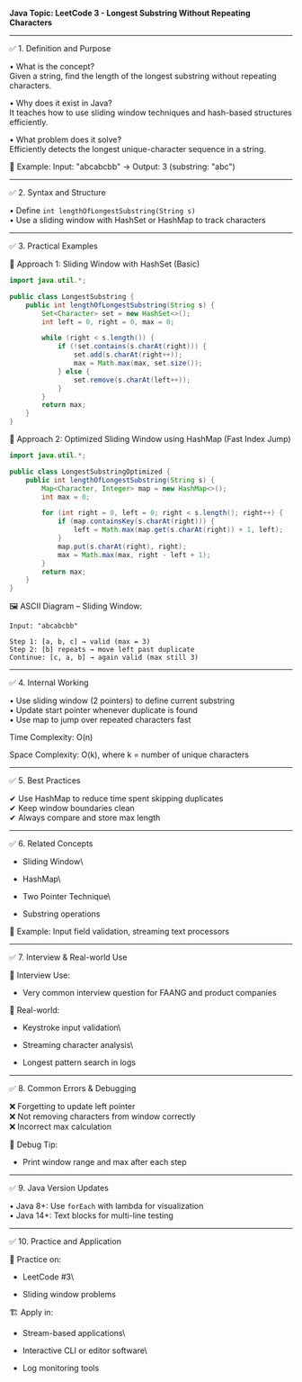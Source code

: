 **Java Topic: LeetCode 3 - Longest Substring Without Repeating Characters**

---

✅ 1. Definition and Purpose

• What is the concept?\
Given a string, find the length of the longest substring without repeating characters.

• Why does it exist in Java?\
It teaches how to use sliding window techniques and hash-based structures efficiently.

• What problem does it solve?\
Efficiently detects the longest unique-character sequence in a string.

🧠 Example: Input: "abcabcbb" → Output: 3 (substring: "abc")

---

✅ 2. Syntax and Structure

• Define `int lengthOfLongestSubstring(String s)`\
• Use a sliding window with HashSet or HashMap to track characters

---

✅ 3. Practical Examples

🔹 Approach 1: Sliding Window with HashSet (Basic)

```java
import java.util.*;

public class LongestSubstring {
    public int lengthOfLongestSubstring(String s) {
        Set<Character> set = new HashSet<>();
        int left = 0, right = 0, max = 0;

        while (right < s.length()) {
            if (!set.contains(s.charAt(right))) {
                set.add(s.charAt(right++));
                max = Math.max(max, set.size());
            } else {
                set.remove(s.charAt(left++));
            }
        }
        return max;
    }
}
```

🔹 Approach 2: Optimized Sliding Window using HashMap (Fast Index Jump)

```java
import java.util.*;

public class LongestSubstringOptimized {
    public int lengthOfLongestSubstring(String s) {
        Map<Character, Integer> map = new HashMap<>();
        int max = 0;

        for (int right = 0, left = 0; right < s.length(); right++) {
            if (map.containsKey(s.charAt(right))) {
                left = Math.max(map.get(s.charAt(right)) + 1, left);
            }
            map.put(s.charAt(right), right);
            max = Math.max(max, right - left + 1);
        }
        return max;
    }
}
```

🖼️ ASCII Diagram – Sliding Window:

```
Input: "abcabcbb"

Step 1: [a, b, c] → valid (max = 3)
Step 2: [b] repeats → move left past duplicate
Continue: [c, a, b] → again valid (max still 3)
```

---

✅ 4. Internal Working

• Use sliding window (2 pointers) to define current substring\
• Update start pointer whenever duplicate is found\
• Use map to jump over repeated characters fast

Time Complexity: O(n)

Space Complexity: O(k), where k = number of unique characters

---

✅ 5. Best Practices

✔ Use HashMap to reduce time spent skipping duplicates\
✔ Keep window boundaries clean\
✔ Always compare and store max length

---

✅ 6. Related Concepts

- Sliding Window\


- HashMap\


- Two Pointer Technique\


- Substring operations

🧠 Example: Input field validation, streaming text processors

---

✅ 7. Interview & Real-world Use

🧠 Interview Use:

- Very common interview question for FAANG and product companies

🏢 Real-world:

- Keystroke input validation\


- Streaming character analysis\


- Longest pattern search in logs

---

✅ 8. Common Errors & Debugging

❌ Forgetting to update left pointer\
❌ Not removing characters from window correctly\
❌ Incorrect max calculation

🧪 Debug Tip:

- Print window range and max after each step

---

✅ 9. Java Version Updates

• Java 8+: Use `forEach` with lambda for visualization\
• Java 14+: Text blocks for multi-line testing

---

✅ 10. Practice and Application

📝 Practice on:

- LeetCode #3\


- Sliding window problems

🏗 Apply in:

- Stream-based applications\


- Interactive CLI or editor software\


- Log monitoring tools

